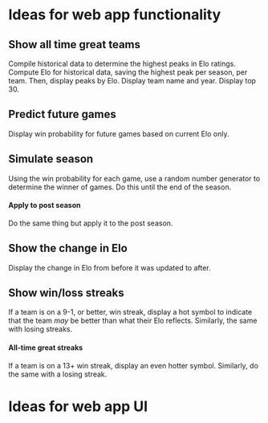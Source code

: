 # Ideas for web app functionality

## Show all time great teams

Compile historical data to determine the highest peaks in Elo ratings. Compute Elo for historical data, saving the highest peak per season, per team. Then, display peaks by Elo. Display team name and year. Display top 30.

## Predict future games

Display win probability for future games based on current Elo only.

## Simulate season

Using the win probability for each game, use a random number generator to determine the winner of games. Do this until the end of the season.

#### Apply to post season

Do the same thing but apply it to the post season.

## Show the change in Elo

Display the change in Elo from before it was updated to after.

## Show win/loss streaks

If a team is on a 9-1, or better, win streak, display a hot symbol to indicate that the team *may* be better than what their Elo reflects. Similarly, the same with losing streaks.

#### All-time great streaks

If a team is on a 13+ win streak, display an even hotter symbol. Similarly, do the same with a losing streak.


# Ideas for web app UI

